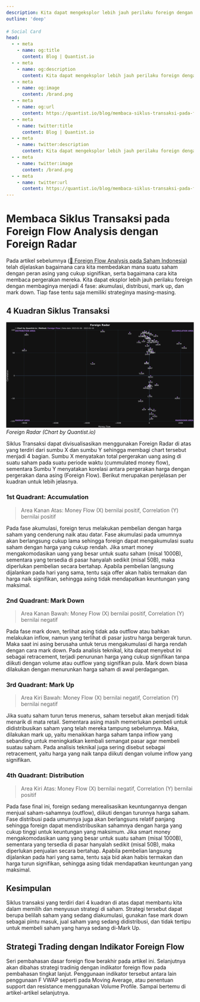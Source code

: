 ```yaml
---
description: Kita dapat mengeksplor lebih jauh perilaku foreign dengan membaginya menjadi 4 fase, yaitu akumulasi, mark up, mark down, dan distribusi. Siklus ini dapat tergambarkan pada Foreign Radar dengan Sumbu X sebagai pergerakan uang, dan Sumbu Y sebagai korelasi harga dan pergerakan asing. Dengan mempelajari siklus ini, kita dapat memilih dan menyusun strategi untuk tiap sahamnya yang lebih mudah.
outline: 'deep'

# Social Card
head:
  - - meta
    - name: og:title
      content: Blog | Quantist.io
  - - meta
    - name: og:description
      content: Kita dapat mengeksplor lebih jauh perilaku foreign dengan membaginya menjadi 4 fase, yaitu akumulasi, mark up, mark down, dan distribusi. Siklus ini dapat tergambarkan pada Foreign Radar dengan Sumbu X sebagai pergerakan uang, dan Sumbu Y sebagai korelasi harga dan pergerakan asing. Dengan mempelajari siklus ini, kita dapat memilih dan menyusun strategi untuk tiap sahamnya yang lebih mudah.
  - - meta
    - name: og:image
      content: /brand.png
  - - meta
    - name: og:url
      content: https://quantist.io/blog/membaca-siklus-transaksi-pada-foreign-flow-analysis-dengan-foreign-radar
  - - meta
    - name: twitter:title
      content: Blog | Quantist.io
  - - meta
    - name: twitter:description
      content: Kita dapat mengeksplor lebih jauh perilaku foreign dengan membaginya menjadi 4 fase, yaitu akumulasi, mark up, mark down, dan distribusi. Siklus ini dapat tergambarkan pada Foreign Radar dengan Sumbu X sebagai pergerakan uang, dan Sumbu Y sebagai korelasi harga dan pergerakan asing. Dengan mempelajari siklus ini, kita dapat memilih dan menyusun strategi untuk tiap sahamnya yang lebih mudah.
  - - meta
    - name: twitter:image
      content: /brand.png
  - - meta
    - name: twitter:url
      content: https://quantist.io/blog/membaca-siklus-transaksi-pada-foreign-flow-analysis-dengan-foreign-radar
---
```


# Membaca Siklus Transaksi pada Foreign Flow Analysis dengan Foreign Radar

Pada artikel sebelumnya ([🎪 Foreign Flow Analysis pada Saham Indonesia](./foreign-flow-analysis-pada-saham-indonesia)) telah dijelaskan bagaimana cara kita membedakan mana suatu saham dengan peran asing yang cukup signifikan, serta bagaimana cara kita membaca pergerakan mereka. Kita dapat eksplor lebih jauh perilaku foreign dengan membaginya menjadi 4 fase: akumulasi, distribusi, mark up, dan mark down. Tiap fase tentu saja memiliki strateginya masing-masing.

## 4 Kuadran Siklus Transaksi
![Foreign Radar (Chart by Quantist.io)](../assets/foreign-flow-analysis-pada-saham-indonesia_radar.jpg "Foreign Radar (Chart by Quantist.io)")
*Foreign Radar (Chart by Quantist.io)*

Siklus Transaksi dapat divisualisasikan menggunakan Foreign Radar di atas yang terdiri dari sumbu X dan sumbu Y sehingga membagi chart tersebut menjadi 4 bagian. Sumbu X menyatakan total pergerakan uang asing di suatu saham pada suatu periode waktu (cummulated money flow), sementara Sumbu Y menyatakan korelasi antara pergerakan harga dengan pergerakan dana asing (Foreign Flow). Berikut merupakan penjelasan per kuadran untuk lebih jelasnya.

### 1st Quadrant: Accumulation

> Area Kanan Atas: Money Flow (X) bernilai positif, Correlation (Y) bernilai positif

Pada fase akumulasi, foreign terus melakukan pembelian dengan harga saham yang cenderung naik atau datar. Fase akumulasi pada umumnya akan berlangsung cukup lama sehingga foreign dapat mengakumulasi suatu saham dengan harga yang cukup rendah. Jika smart money mengakomodasikan uang yang besar untuk suatu saham (misal 1000B), sementara yang tersedia di pasar hanyalah sedikit (misal 50B), maka diperlukan pembelian secara bertahap. Apabila pembelian langsung dijalankan pada hari yang sama, tentu saja offer akan habis termakan dan harga naik signifikan, sehingga asing tidak mendapatkan keuntungan yang maksimal.

### 2nd Quadrant: Mark Down

> Area Kanan Bawah: Money Flow (X) bernilai positif, Correlation (Y) bernilai negatif

Pada fase mark down, terlihat asing tidak ada outflow atau bahkan melakukan inflow, namun yang terlihat di pasar justru harga bergerak turun. Maka saat ini asing berusaha untuk terus mengakumulasi di harga rendah dengan cara mark down. Pada analisis teknikal, kita dapat menyebut ini sebagai retracement, terjadi penurunan harga yang cukup signifikan tanpa diikuti dengan volume atau outflow yang signifikan pula. Mark down biasa dilakukan dengan menurunkan harga saham di awal perdagangan.

### 3rd Quadrant: Mark Up

> Area Kiri Bawah: Money Flow (X) bernilai negatif, Correlation (Y) bernilai negatif

Jika suatu saham turun terus menerus, saham tersebut akan menjadi tidak menarik di mata retail. Sementara asing masih memerlukan pembeli untuk didistribusikan saham yang telah mereka tampung sebelumnya. Maka, dilakukan mark up, yaitu menaikkan harga saham tanpa inflow yang sebanding untuk meningkatkan kembali semangat pasar agar membeli suatau saham. Pada analisis teknikal juga sering disebut sebagai retracement, yaitu harga yang naik tanpa diikuti dengan volume inflow yang signifikan.

### 4th Quadrant: Distribution

> Area Kiri Atas: Money Flow (X) bernilai negatif, Correlation (Y) bernilai positif

Pada fase final ini, foreign sedang merealisasikan keuntungannya dengan menjual saham-sahamnya (outflow), diikuti dengan turunnya harga saham. Fase distribusi pada umumnya juga akan berlangsuns relatif panjang sehingga foreign dapat mendistribusikan sahamnya dengan harga yang cukup tinggi untuk keuntungan yang maksimum.  Jika smart money mengakomodasikan uang yang besar untuk suatu saham (misal 1000B), sementara yang tersedia di pasar hanyalah sedikit (misal 50B), maka diperlukan penjualan secara bertahap. Apabila pembelian langsung dijalankan pada hari yang sama, tentu saja bid akan habis termakan dan harga turun signifikan, sehingga asing tidak mendapatkan keuntungan yang maksimal.

## Kesimpulan

Siklus transaksi yang terdiri dari 4 kuadran di atas dapat membantu kita dalam memilih dan menyusun strategi di saham. Strategi tersebut dapat berupa belilah saham yang sedang diakumulasi, gunakan fase mark down sebagai pintu masuk, jual saham yang sedang didistribusi, dan tidak tertipu untuk membeli saham yang hanya sedang di-Mark Up.

## Strategi Trading dengan Indikator Foreign Flow

Seri pembahasan dasar foreign flow berakhir pada artikel ini. Selanjutnya akan dibahas strategi tradinig dengan indikator foreign flow pada pembahasan tingkat lanjut. Penggunaan indikator tersebut antara lain penggunaan F VWAP seperti pada Moving Average, atau penentuan support dan resistance menggunakan Volume Profile. Sampai bertemu di artikel-artikel selanjutnya.

